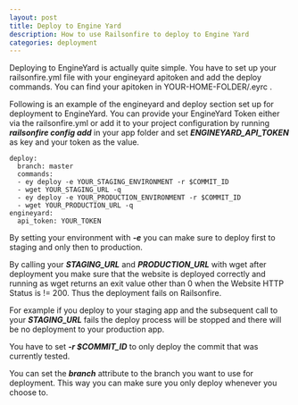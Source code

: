 ```yaml
---
layout: post
title: Deploy to Engine Yard
description: How to use Railsonfire to deploy to Engine Yard
categories: deployment
---
```


Deploying to EngineYard is actually quite simple. You have to set up your railsonfire.yml file with your engineyard apitoken and add the deploy commands. You can find your apitoken in YOUR-HOME-FOLDER/.eyrc .

Following is an example of the engineyard and deploy section set up for deployment to EngineYard. You can provide your EngineYard Token either via the railsonfire.yml or add it to your project configuration by running ***railsonfire config add*** in your app folder and set ***ENGINEYARD\_API\_TOKEN*** as key and your token as the value.

    deploy:
      branch: master
      commands:
      - ey deploy -e YOUR_STAGING_ENVIRONMENT -r $COMMIT_ID
      - wget YOUR_STAGING_URL -q
      - ey deploy -e YOUR_PRODUCTION_ENVIRONMENT -r $COMMIT_ID
      - wget YOUR_PRODUCTION_URL -q
    engineyard:
      api_token: YOUR_TOKEN

By setting your environment with ***-e*** you can make sure to deploy first to staging and only then to production.

By calling your ***STAGING_URL*** and ***PRODUCTION_URL*** with wget after deployment you make sure that the website is deployed correctly and running as wget returns an exit value other than 0 when the Website HTTP Status is != 200. Thus the deployment fails on Railsonfire.

For example if you deploy to your staging app and the subsequent call to your ***STAGING_URL*** fails the deploy process will be stopped and there will be no deployment to your production app.

You have to set ***-r $COMMIT_ID*** to only deploy the commit that was currently tested.

You can set the ***branch*** attribute to the branch you want to use for
deployment. This way you can make sure you only deploy whenever you
choose to.
